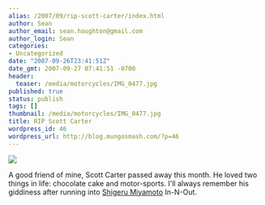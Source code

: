 ```yaml
---
alias: /2007/09/rip-scott-carter/index.html
author: Sean
author_email: sean.houghton@gmail.com
author_login: Sean
categories:
- Uncategorized
date: "2007-09-26T23:41:51Z"
date_gmt: 2007-09-27 07:41:51 -0700
header:
  teaser: /media/motorcycles/IMG_0477.jpg
published: true
status: publish
tags: []
thumbnail: /media/motorcycles/IMG_0477.jpg
title: RIP Scott Carter
wordpress_id: 46
wordpress_url: http://blog.mungosmash.com/?p=46
---
```


![]({{site.url_root}}/media/motorcycles/IMG_0477.jpg)

A good friend of mine, Scott Carter passed away this month.  He loved two things in life: chocolate cake and motor-sports.  I'll always remember his giddiness after running into [Shigeru Miyamoto](http://en.wikipedia.org/wiki/Shigeru_Miyamoto) In-N-Out.

